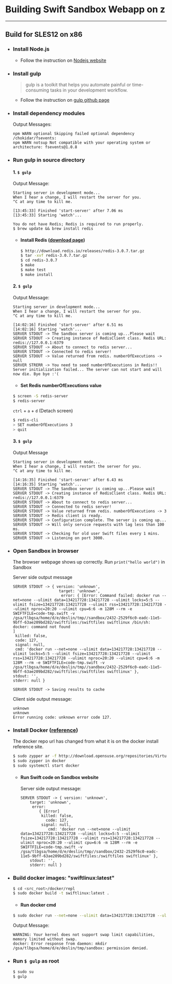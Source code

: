 # Building Swift Sandbox Webapp on z
___

## Build for SLES12 on x86
* ### Install Node.js 
    * Follow the instruction on [Nodejs website](https://nodejs.org/en/download/package-manager/#opensuse-and-sle)
* ### Install gulp
    > gulp is a toolkit that helps you automate painful or time-consuming tasks in your development workflow.
    * Follow the instruction on [gulp github page]( https://github.com/gulpjs/gulp/blob/master/docs/getting-started.md)
* ### Install dependency modules
    Output Messages:
    ```
    npm WARN optional Skipping failed optional dependency /chokidar/fsevents:
    npm WARN notsup Not compatible with your operating system or architecture: fsevents@1.0.8
    ```
* ### Run gulp in source directory
    #### 1. `$ gulp`
    Output Message:
    ```
    Starting server in development mode...
    When I hear a change, I will restart the server for you.
    ^C at any time to kill me.

    [13:45:33] Finished 'start-server' after 7.06 ms
    [13:45:33] Starting 'watch'...

    You do not have Redis; Redis is required to run properly.
    $ brew update && brew install redis
    ```
    * #### Install Redis ([download page](http://redis.io/download)) 
        ```sh
        $ http://download.redis.io/releases/redis-3.0.7.tar.gz
        $ tar -xvf redis-3.0.7.tar.gz
        $ cd redis-3.0.7
        $ make
        $ make test
        $ make install 
        ```
    #### 2. `$ gulp`
    Output Message:
    ```
    Starting server in development mode...
    When I hear a change, I will restart the server for you.
    ^C at any time to kill me.

    [14:02:16] Finished 'start-server' after 6.51 ms
    [14:02:16] Starting 'watch'...
    SERVER STDOUT -> The Sandbox server is coming up...Please wait
    SERVER STDOUT -> Creating instance of RedisClient class. Redis URL: redis://127.0.0.1:6379
    SERVER STDOUT -> About to connect to redis server...
    SERVER STDOUT -> Connected to redis server!
    SERVER STDOUT -> Value returned from redis. numberOfExecutions -> null
    SERVER STRERR -> You need to seed numberOfExecutions in Redis!!
    Server initialization failed... The server can not start and will now die. Bye bye :'(
    ```
    * #### Set Redis numberOfExecutions value
    ```sh
    $ screen -S redis-server
    $ redis-server
    ```
    `ctrl` + `a` + `d` (Detach screen) 
    ```sh
    $ redis-cli
    > SET numberOfExecutions 3
    > quit
    ```
    
    #### 3. `$ gulp`
    Output Message
    ```
    Starting server in development mode...
    When I hear a change, I will restart the server for you.
    ^C at any time to kill me.
    
    [14:16:35] Finished 'start-server' after 6.43 ms
    [14:16:35] Starting 'watch'...
    SERVER STDOUT -> The Sandbox server is coming up...Please wait
    SERVER STDOUT -> Creating instance of RedisClient class. Redis URL: redis://127.0.0.1:6379
    SERVER STDOUT -> About to connect to redis server...
    SERVER STDOUT -> Connected to redis server!
    SERVER STDOUT -> Value returned from redis. numberOfExecutions -> 3
    SERVER STDOUT -> Redis client is ready.
    SERVER STDOUT -> Configuration complete. The server is coming up...
    SERVER STDOUT -> Will only service requests with lag less than 100 ms.
    SERVER STDOUT -> Checking for old user Swift files every 1 mins.
    SERVER STDOUT -> Listening on port 3000.
    ```
* ### Open Sandbox in browser 
    The browser webpage shows up correctly. Run `print("hello world")` in Sandbox
    
    Server side output message
    ```  
    SERVER STDOUT -> { version: 'unknown',
                        target: 'unknown',
                         error: { [Error: Command failed: docker run --net=none --ulimit data=134217728:134217728 --ulimit locks=5:5 --ulimit fsize=134217728:134217728 --ulimit rss=134217728:134217728 --ulimit nproc=20:20 --ulimit cpu=6:6 -m 128M --rm -e  SWIFTFILE=code-tmp.swift -v                 /gsa/tlbgsa/home/d/e/deslin/tmp//sandbox/2432-2529f6c0-eadc-11e5-9bff-63ae209bd282/swiftfiles:/swiftfiles swiftlinux /bin/sh: docker: command not found
   ]
     killed: false,
     code: 127,
     signal: null,
     cmd: 'docker run --net=none --ulimit data=134217728:134217728 --ulimit locks=5:5 --ulimit fsize=134217728:134217728 --ulimit rss=134217728:134217728 --ulimit nproc=20:20 --ulimit cpu=6:6 -m 128M --rm -e SWIFTFILE=code-tmp.swift -v /gsa/tlbgsa/home/d/e/deslin/tmp//sandbox/2432-2529f6c0-eadc-11e5-9bff-63ae209bd282/swiftfiles:/swiftfiles swiftlinux' },
  stdout: '',
  stderr: null }

    SERVER STDOUT -> Saving results to cache
    ```
    Client side output message:
    ```
    unknown
    unknown
    Error running code: unknown error code 127.
    ```
* ### Install Docker ([reference](https://docs.docker.com/v1.8/installation/SUSE/))
    The docker repo url has changed from what it is on the docker install reference site.
    ```sh
    $ sudo zypper ar -f http://download.opensuse.org/repositories/Virtualization:/containers/SLE_12/ docker_virtual
    $ sudo zypper in docker
    $ sudo systemctl start docker
    ```
    * #### Run Swift code on Sandbox website
        Server side output message:
        ```
        SERVER STDOUT -> { version: 'unknown',
            target: 'unknown',
             error:
                { [Error]
                 killed: false,
                   code: 127,
                 signal: null,
                    cmd: 'docker run --net=none --ulimit data=134217728:134217728 --ulimit locks=5:5 --ulimit fsize=134217728:134217728 --ulimit rss=134217728:134217728 --ulimit nproc=20:20 --ulimit cpu=6:6 -m 128M --rm -e SWIFTFILE=code-tmp.swift -v /gsa/tlbgsa/home/d/e/deslin/tmp//sandbox/2432-2529f6c0-eadc-11e5-9bff-63ae209bd282/swiftfiles:/swiftfiles swiftlinux' },
            stdout: '',
            stderr: null }
        ```
* ### Build docker images: "swiftlinux:latest"
    ```sh
    $ cd <src_root>/docker/repl
    $ sudo docker build -t swiftlinux:latest .
    ```
    * #### Run docker cmd
    ```sh
    $ sudo docker run --net=none --ulimit data=134217728:134217728 --ulimit locks=5:5 --ulimit fsize=134217728:134217728 --ulimit rss=134217728:134217728 --ulimit nproc=20:20 --ulimit cpu=6:6 -m 128M --rm -e SWIFTFILE=code-tmp.swift -v /gsa/tlbgsa/home/d/e/deslin/tmp//sandbox/2432-2529f6c0-eadc-11e5-9bff-63ae209bd282/swiftfiles:/swiftfiles swiftlinux
    ```
    Output Message:
    ```
    WARNING: Your kernel does not support swap limit capabilities, memory limited without swap.
    docker: Error response from daemon: mkdir /gsa/tlbgsa/home/d/e/deslin/tmp/sandbox: permission denied.
    ```
* ### Run `$ gulp` as root
    ```sh
    $ sudo su
    $ gulp
    ```
    